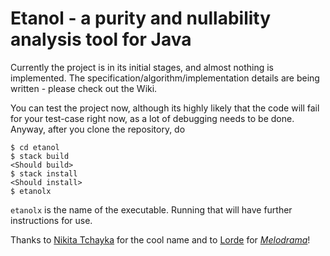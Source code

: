 # Etanol - a purity and nullability analysis tool for Java

Currently the project is in its initial stages, and almost nothing is implemented. The specification/algorithm/implementation details are being written - please check out the Wiki.

You can test the project now, although its highly likely that the code will fail for your test-case right now, as a lot of debugging needs to be done. Anyway, after you clone the repository, do

```
$ cd etanol
$ stack build
<Should build>
$ stack install
<Should install>
$ etanolx
```

`etanolx` is the name of the executable. Running that will have further instructions for use.

Thanks to [Nikita Tchayka](https://github.com/NickSeagull) for the cool name and to [Lorde](https://en.wikipedia.org/wiki/Lorde) for [_Melodrama_](https://en.wikipedia.org/wiki/Melodrama_(Lorde_album))!
